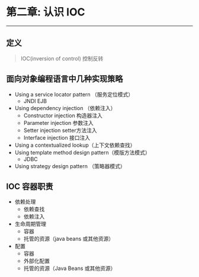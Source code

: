 # 第二章: 认识 IOC
---
## 定义
> IOC(inversion of control) 控制反转
## 面向对象编程语言中几种**实现策略**
* Using a service locator pattern （服务定位模式）
    * JNDI EJB
* Using dependency injection （依赖注入）
    * Constructor injection 构造器注入
    * Parameter injection 参数注入
    * Setter injection setter方法注入
    * Interface injection 接口注入
* Using a contextualized lookup（上下文依赖查找）
* Using template method design pattern（模版方法模式）
    * JDBC
* Using strategy design pattern （策略器模式）
## IOC 容器职责
* 依赖处理
    * 依赖查找
    * 依赖注入
* 生命周期管理
    * 容器
    * 托管的资源（java beans 或其他资源）
* 配置
    * 容器
    * 外部化配置
    * 托管的资源（Java Beans 或其他资源）
